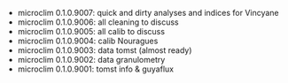 -   microclim 0.1.0.9007: quick and dirty analyses and indices for Vincyane
-   microclim 0.1.0.9006: all cleaning to discuss
-   microclim 0.1.0.9005: all calib to discuss
-   microclim 0.1.0.9004: calib Nouragues
-   microclim 0.1.0.9003: data tomst (almost ready)
-   microclim 0.1.0.9002: data granulometry
-   microclim 0.1.0.9001: tomst info & guyaflux

